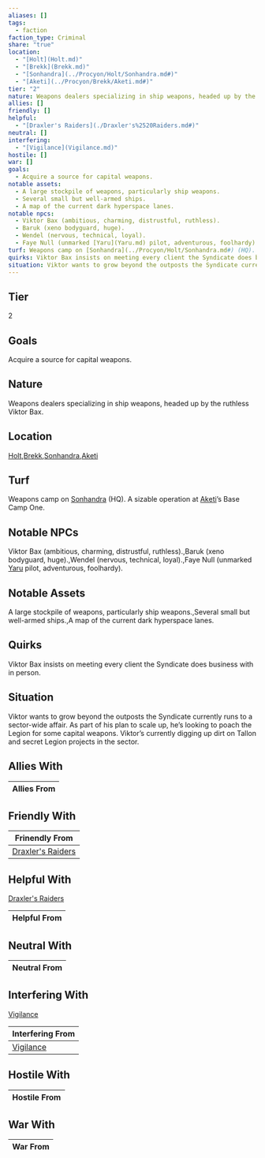 ```yaml
---
aliases: []
tags:
  - faction
faction_type: Criminal
share: "true"
location:
  - "[Holt](Holt.md)"
  - "[Brekk](Brekk.md)"
  - "[Sonhandra](../Procyon/Holt/Sonhandra.md#)"
  - "[Aketi](../Procyon/Brekk/Aketi.md#)"
tier: "2"
nature: Weapons dealers specializing in ship weapons, headed up by the ruthless Viktor Bax.
allies: []
friendly: []
helpful:
  - "[Draxler's Raiders](./Draxler's%2520Raiders.md#)"
neutral: []
interfering:
  - "[Vigilance](Vigilance.md)"
hostile: []
war: []
goals:
  - Acquire a source for capital weapons.
notable assets:
  - A large stockpile of weapons, particularly ship weapons.
  - Several small but well-armed ships.
  - A map of the current dark hyperspace lanes.
notable npcs:
  - Viktor Bax (ambitious, charming, distrustful, ruthless).
  - Baruk (xeno bodyguard, huge).
  - Wendel (nervous, technical, loyal).
  - Faye Null (unmarked [Yaru](Yaru.md) pilot, adventurous, foolhardy).
turf: Weapons camp on [Sonhandra](../Procyon/Holt/Sonhandra.md#) (HQ). A sizable operation at [Aketi](../Procyon/Brekk/Aketi.md#)’s Base Camp One.
quirks: Viktor Bax insists on meeting every client the Syndicate does business with in person.
situation: Viktor wants to grow beyond the outposts the Syndicate currently runs to a sector-wide affair. As part of his plan to scale up, he’s looking to poach the Legion for some capital weapons. Viktor’s currently digging up dirt on Tallon and secret Legion projects in the sector.
---
```

## Tier

2

## Goals

Acquire a source for capital weapons.

## Nature

Weapons dealers specializing in ship weapons, headed up by the ruthless Viktor Bax.

## Location

[Holt](../Procyon/Holt/index.md),[Brekk](../Procyon/Brekk/index.md),[Sonhandra](../Procyon/Holt/Sonhandra.md.md#.md#),[Aketi](../Procyon/Brekk/Aketi.md.md#.md#)

## Turf

Weapons camp on [Sonhandra](Procyon/Holt/Sonhandra.md) (HQ). A sizable operation at [Aketi](Procyon/Brekk/Aketi.md)’s Base Camp One.

## Notable NPCs

Viktor Bax (ambitious, charming, distrustful, ruthless).,Baruk (xeno bodyguard, huge).,Wendel (nervous, technical, loyal).,Faye Null (unmarked [Yaru](Yaru.md) pilot, adventurous, foolhardy).

## Notable Assets

A large stockpile of weapons, particularly ship weapons.,Several small but well-armed ships.,A map of the current dark hyperspace lanes.

## Quirks

Viktor Bax insists on meeting every client the Syndicate does business with in person.

## Situation

Viktor wants to grow beyond the outposts the Syndicate currently runs to a sector-wide affair. As part of his plan to scale up, he’s looking to poach the Legion for some capital weapons. Viktor’s currently digging up dirt on Tallon and secret Legion projects in the sector.

## Allies With



| Allies From |
| ----------- |


## Friendly With



| Frinendly From                                       |
| ---------------------------------------------------- |
| [Draxler's Raiders](./Draxler's%2520Raiders.md.md#) |


## Helpful With

[Draxler's Raiders](./Draxler's%2520Raiders.md.md#)

| Helpful From |
| ------------ |


## Neutral With




| Neutral From |
| ------------ |



## Interfering With

[Vigilance](./Vigilance.md)


| Interfering From                     |
| ------------------------------------ |
| [Vigilance](./Vigilance.md) |



## Hostile With




| Hostile From |
| ------------ |



## War With



| War From |
| -------- |

